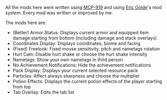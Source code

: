 All the mods here were written using [MCP-919](https://github.com/Marcelektro/MCP-919) and using [Eric Golde](https://github.com/egold555)'s mod system.
Every mod was written or improved by me.

The mods here are:

- (Better) Armor Status: Displays current armor and equipped item damage starting from bottom (including damage and stack overlays)
- Coordinates Display: Displays coordinates, biome and facing
- (Fixed) Freelook: Fixed mouse sensitivity, pitch and nametags rotation
- Hurt Cam: Disable hurt shake or choose the hurt shake intensity
- Nametags: Show your own nametags in third person
- No Achievement Notifications: Hide the achievement notifications
- Pack Display: Displays your current selected resource pack
- Particles: Affect always sharpness and choose the multiplier
- Potion Effects: Displays the current potion effects of the player starting from top
- Tab Overlay: Edits the tab list

